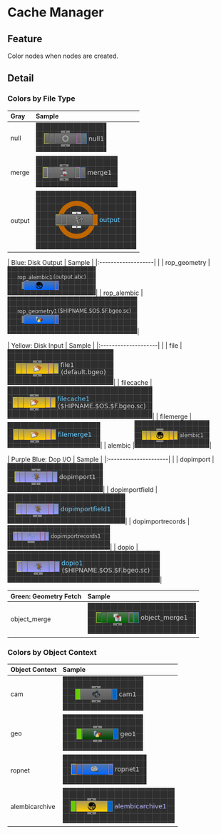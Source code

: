 # Cache Manager

## Feature

Color nodes when nodes are created.

## Detail

### Colors by File Type

| Gray               | Sample |
|:-------------------|:-------|
| null               |![](img/color-nodes/ss_color_nodes_null_0001.png)|
| merge              |![](img/color-nodes/ss_color_nodes_merge_0001.png)|
| output             |![](img/color-nodes/ss_color_nodes_output_0001.png)|

| Blue:  Disk Output | Sample |
|:-------------------|        |
| rop_geometry       |![](img/color-nodes/ss_color_nodes_rop_alembic_0001.png)|
| rop_alembic        |![](img/color-nodes/ss_color_nodes_rop_geoemtry_0001.png)|

| Yellow: Disk Input  | Sample |
|:--------------------|        |
| file                |![](img/color-nodes/ss_color_nodes_file_0001.png)|
| filecache           |![](img/color-nodes/ss_color_nodes_filecache_0001.png)|
| filemerge           |![](img/color-nodes/ss_color_nodes_filemerge_0001.png)|
| alembic             |![](img/color-nodes/ss_color_nodes_alembic_0001.png)|


| Purple Blue: Dop I/O | Sample |
|:---------------------|        |
| dopimport            |![](img/color-nodes/ss_color_nodes_dopimport_0001.png)|
| dopimportfield       |![](img/color-nodes/ss_color_nodes_dopimportfield_0001.png)|
| dopimportrecords     |![](img/color-nodes/ss_color_nodes_dopimportrecords_0001.png)|
| dopio                |![](img/color-nodes/ss_color_nodes_dopio_0001.png)|

| Green: Geometry Fetch | Sample |
|:----------------------|:-------|
| object_merge          |![](img/color-nodes/ss_color_nodes_object_merge_0001.png)|

### Colors by Object Context

| Object Context     | Sample |
|:-------------------|:-------|
| cam                |![](img/color-nodes/ss_color_nodes_cam_0001.png)|
| geo                |![](img/color-nodes/ss_color_nodes_geo_0001.png)|
| ropnet             |![](img/color-nodes/ss_color_nodes_ropnet_0001.png)|
| alembicarchive     |![](img/color-nodes/ss_color_nodes_alembicarchive_0001.png)|
